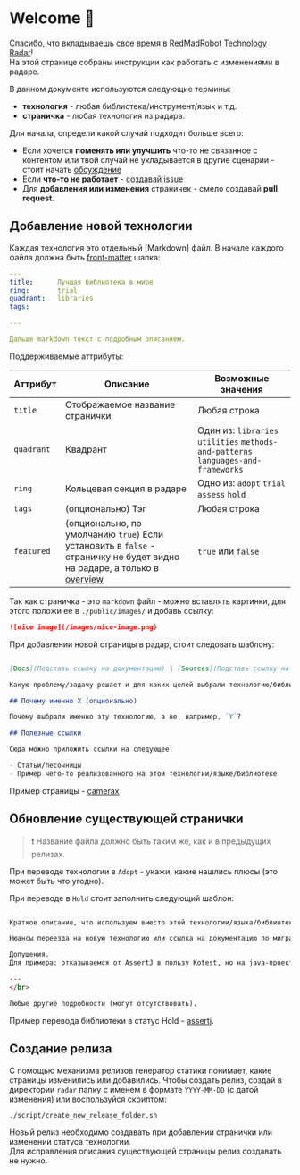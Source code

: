 # Welcome 🤖

Спасибо, что вкладываешь свое время в [RedMadRobot Technology Radar][radar-link]!  
На этой странице собраны инструкции как работать с изменениями в радаре.

В данном документе используются следующие термины:

- **технология** - любая библиотека/инструмент/язык и т.д.
- **страничка** - любая технология из радара.

Для начала, определи какой случай подходит больше всего:

- Если хочется **поменять или улучшить** что-то не связанное с контентом или твой случай не укладывается в другие сценарии - стоит начать [обсуждение][new-discussion]
- Если **что-то не работает** - [создавай issue][new-issue]
- Для **добавления или изменения** страничек - смело создавай **pull request**.

## Добавление новой технологии

Каждая технология это отдельный [Markdown] файл.
В начале каждого файла должна быть [front-matter] шапка:

```yaml
---
title:      Лучшая библиотека в мире
ring:       trial
quadrant:   libraries
tags: 

---

Дальше markdown текст с подробным описанием.

```

Поддерживаемые аттрибуты:

| **Аттрибут** | **Описание**                                                                                                             | **Возможные значения**                                                             |
|--------------|--------------------------------------------------------------------------------------------------------------------------|------------------------------------------------------------------------------------|
| `title`      | Отображаемое название странички                                                                                          | Любая строка                                                                       |
| `quadrant`   | Квадрант                                                                                                                 | Один из: `libraries` `utilities` `methods-and-patterns` `languages-and-frameworks` |
| `ring`       | Кольцевая секция в радаре                                                                                                | Одно из: `adopt` `trial` `assess` `hold`                                           |
| `tags`       | (опционально) Тэг                                                                                                        | Любая строка                                                                       |
| `featured`   | (опционально, по умолчанию `true`) Если установить в `false` - страничку не будет видно на радаре, а только в [overview] | `true` или `false`                                                                 |

Так как страничка - это `markdown` файл - можно вставлять картинки, для этого положи ее в `./public/images/` и добавь ссылку:

```markdown
![nice image](/images/nice-image.png)
```

При добавлении новой страницы в радар, стоит следовать шаблону:

```markdown

[Docs](Подставь ссылку на документацию) | [Sources](Подставь ссылку на исходники)

Какую проблему/задачу решает и для каких целей выбрали технологию/библиотеку

## Почему именно X (опционально)

Почему выбрали именно эту технологию, а не, например, `Y`?

## Полезные ссылки

Сюда можно приложить ссылки на следующее:

- Статьи/песочницы
- Пример чего-то реализованного на этой технологии/языке/библиотеке

```

Пример страницы - [camerax]

## Обновление существующей странички

> ❗ Название файла должно быть таким же, как и в предыдущих релизах.

При переводе технологии в `Adopt` - укажи, какие нашлись плюсы (это может быть что угодно).

При переводе в `Hold` стоит заполнить следующий шаблон:

```markdown

Краткое описание, что используем вместо этой технологии/языка/библиотеки.

Нюансы переезда на новую технологию или ссылка на документацию по миграции, для примера можно посмотреть на accompanist insets.

Допущения.  
Для примера: отказываемся от AssertJ в пользу Kotest, но на java-проектах продолжаем использовать.

---
</br>

Любые другие подробности (могут отсутствовать).

```

Пример перевода библиотеки в статус Hold - [assertj].

## Создание релиза

С помощью механизма релизов генератор статики понимает, какие страницы изменились или добавились.
Чтобы создать релиз, создай в директории `radar` папку с именем в формате `YYYY-MM-DD` (с датой изменения) или воспользуйся скриптом:

```bash
./script/create_new_release_folder.sh
```

Новый релиз необходимо создавать при добавлении странички или изменении статуса технологии.  
Для исправления описания существующей страницы релиз создавать не нужно.

<!-- Links -->
[radar-link]: https://github.com/RedMadRobot/techradar-android
[new-issue]: https://github.com/RedMadRobot/techradar-android/issues/new
[new-discussion]: https://github.com/RedMadRobot/techradar-android/discussions/new
[front-matter]: https://github.com/jxson/front-matter
[overview]: https://redmadrobot.github.io/techradar-android/libraries
[camerax]: https://redmadrobot.github.io/techradar-android/libraries/camerax
[assertj]: https://redmadrobot.github.io/techradar-android/libraries/assertj
